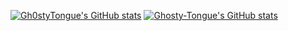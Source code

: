 [![Gh0styTongue's GitHub stats](https://github-readme-stats.vercel.app/api?username=Gh0styTongue&theme=radical)](https://github.com/anuraghazra/github-readme-stats)
[![Ghosty-Tongue's GitHub stats](https://github-readme-stats.vercel.app/api?username=Ghosty-Tongue&theme=radical)](https://github.com/anuraghazra/github-readme-stats)
